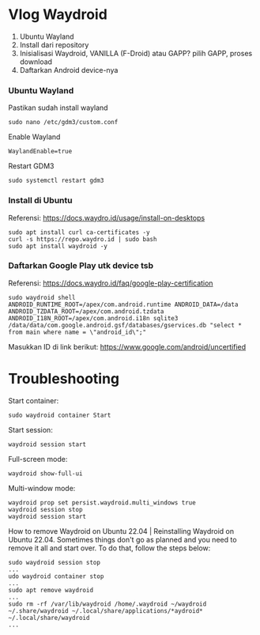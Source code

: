 # Vlog Waydroid

1. Ubuntu Wayland
2. Install dari repository
3. Inisialisasi Waydroid, VANILLA (F-Droid) atau GAPP? pilih GAPP, proses download
4. Daftarkan Android device-nya


### Ubuntu Wayland

Pastikan sudah install wayland

```
sudo nano /etc/gdm3/custom.conf
```

Enable Wayland
```
WaylandEnable=true
```

Restart GDM3
```
sudo systemctl restart gdm3
```


### Install di Ubuntu

Referensi: https://docs.waydro.id/usage/install-on-desktops


```
sudo apt install curl ca-certificates -y
curl -s https://repo.waydro.id | sudo bash
sudo apt install waydroid -y
```

### Daftarkan Google Play utk device tsb

Referensi: https://docs.waydro.id/faq/google-play-certification

```
sudo waydroid shell
ANDROID_RUNTIME_ROOT=/apex/com.android.runtime ANDROID_DATA=/data ANDROID_TZDATA_ROOT=/apex/com.android.tzdata ANDROID_I18N_ROOT=/apex/com.android.i18n sqlite3 /data/data/com.google.android.gsf/databases/gservices.db "select * from main where name = \"android_id\";"
```

Masukkan ID di link berikut: https://www.google.com/android/uncertified


# Troubleshooting

Start container:
```
sudo waydroid container Start
```

Start session:
```
waydroid session start
```

Full-screen mode:
```
waydroid show-full-ui
```

Multi-window mode:
```
waydroid prop set persist.waydroid.multi_windows true
waydroid session stop
waydroid session start
```

How to remove Waydroid on Ubuntu 22.04 | Reinstalling Waydroid on Ubuntu 22.04. Sometimes things don't go as planned and you need to remove it all and start over. To do that, follow the steps below:
```
sudo waydroid session stop
...
udo waydroid container stop
...
sudo apt remove waydroid
...
sudo rm -rf /var/lib/waydroid /home/.waydroid ~/waydroid ~/.share/waydroid ~/.local/share/applications/*aydroid* ~/.local/share/waydroid
...
